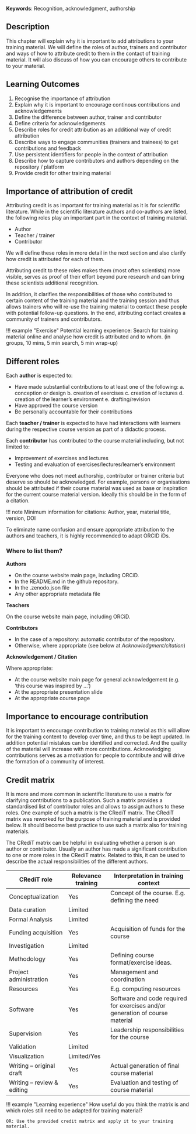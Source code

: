 
**Keywords**: Recognition, acknowledgment, authorship

## Description

This chapter will explain why it is important to add attributions to your training material. We will define the roles of author, trainers and contributor and ways of how to attribute credit to them in the contact of training material. It will also discuss of how you can encourage others to contribute to your material. 

## Learning Outcomes

1. Recognise the importance of attribution
2. Explain why it is important to encourage continous contributions and acknowledgements
3. Define the difference between author, trainer and contributor 
4. Define criteria for acknowledgements
5. Describe roles for credit attribution as an additional way of credit attribution
6. Describe ways to engage communities (trainers and trainees) to get contributions and feedback
7. Use persistent identifiers for people in the context of attribution
8. Describe how to capture contributors and authors depending on the repository / platform
9. Provide credit for other training material


## Importance of attribution of credit

Attributing credit is as important for training material as it is for scientific literature. While in the scientific literature authors and co-authors are listed, the following roles play an important part in the context of  training material.

* Author
* Teacher / trainer
* Contributor

We will define these roles in more detail in the next section and also clarify how credit is attributed for each of them. 

Attributing credit to these roles makes them (most often scientists) more visible, serves as proof of their effort beyond pure research and can bring these scientists additional recognition.

In addition, it clarifies the responsibilities of those who contributed to certain content of the training material and the training session and thus allows trainers who will re-use the training material to contact these people with potential follow-up questions. In the end, attributing contact creates a community of trainers and contributors.

!!! example "Exercise"
    Potential learning experience: Search for training material online and analyse how credit is attributed and to whom. (in groups, 10 mins, 5 min search, 5 min wrap-up)

## Different roles 

Each **author** is expected to:

- Have made substantial contributions to at least one of the following:
    a. conception or design
    b. creation of exercises
    c. creation of lectures
    d. creation of the learner’s environment
    e. drafting/revision
- Have approved the course version
- Be personally accountable for their contributions

Each **teacher / trainer** is expected to have had interactions with learners during the respective course version as part of a didactic process.

Each **contributor** has contributed to the course material including, but not limited to:

- Improvement of exercises and lectures
- Testing and evaluation of exercises/lectures/learner’s environment

Everyone who does not meet authorship, contributor or trainer criteria but deserve so should be acknowledged. For example, persons or organisations should be attributed if their course material was used as base or inspiration for the current course material version. Ideally this should be in the form of a citation.

!!! note 
    Minimum information for citations: 
    Author, year, material title, version, DOI

To eliminate name confusion and ensure appropriate attribution to the authors and teachers, it is highly recommended to adapt ORCID iDs.

### Where to list them?

**Authors**

- On the course website main page, including ORCiD.
- In the README.md in the github repository.
- In the .zenodo.json file
- Any other appropriate metadata file

**Teachers**

On the course website main page, including ORCiD.

**Contributors**

- In the case of a repository: automatic contributor of the repository.
- Otherwise, where appropriate (see below at *Acknowledgment/citation*)

**Acknowledgement / Citation**

Where appropriate:
- At the course website main page for general acknowledgement (e.g. ‘this course was inspired by …’)
- At the appropriate presentation slide
- At the appropriate course page

## Importance to encourage contribution

It is important to encourage contribution to training material as this will allow for the training content to develop over time, and thus to be kept updated. In addition potential mistakes can be identified and corrected. And the quality of the material will increase with more contributions. Acknowledging contributions serves as a motivation for people to contribute and will drive the formation of a community of interest.
 
## Credit matrix

It is more and more common in scientific literature to use a matrix for clarifying contributions to a publication. Such a matrix provides a standardised list of contributor roles and allows to assign authors to these roles. One example of such a matrix is the CRediT matrix. The CRediT matrix was reworked for the purpose of training material and is provided below. It should become best practice to use such a matrix also for training materials.

The CRediT matrix can be helpful in evaluating whether a person is an author or contributor. Usually an author has made a significant contribution to one or more roles in the CRediT matrix. Related to this, it can be used to describe the actual responsibilities of the different authors. 

| CRediT role                	| Relevance training 	| Interpretation in training context                                            	|
|----------------------------	|--------------------	|-------------------------------------------------------------------------------	|
| Conceptualization          	|  Yes               	| Concept of the course. E.g. defining the need                                 	|
| Data curation              	|  Limited           	|                                                                               	|
| Formal Analysis            	|  Limited           	|                                                                               	|
| Funding acquisition        	|  Yes               	| Acquisition of funds for the course                                           	|
| Investigation              	|  Limited           	|                                                                               	|
| Methodology                	|  Yes               	| Defining course format/exercise ideas.                                        	|
| Project administration     	|  Yes               	| Management and coordination                                                   	|
| Resources                  	|  Yes               	| E.g. computing resources                                                      	|
| Software                   	|  Yes               	| Software and code required for exercises and/or generation of course material 	|
| Supervision                	|  Yes               	|  Leadership responsibilities for the course                                   	|
| Validation                 	|  Limited           	|                                                                               	|
| Visualization              	|  Limited/Yes       	|                                                                               	|
| Writing – original draft   	|  Yes               	|  Actual generation of final course material                                   	|
| Writing – review & editing 	|  Yes               	|  Evaluation and testing of course material                                    	|

!!! example "Learning experience"
    How useful do you think the matrix is and which roles still need to be adapted for training material?

    OR: Use the provided credit matrix and apply it to your training material.
